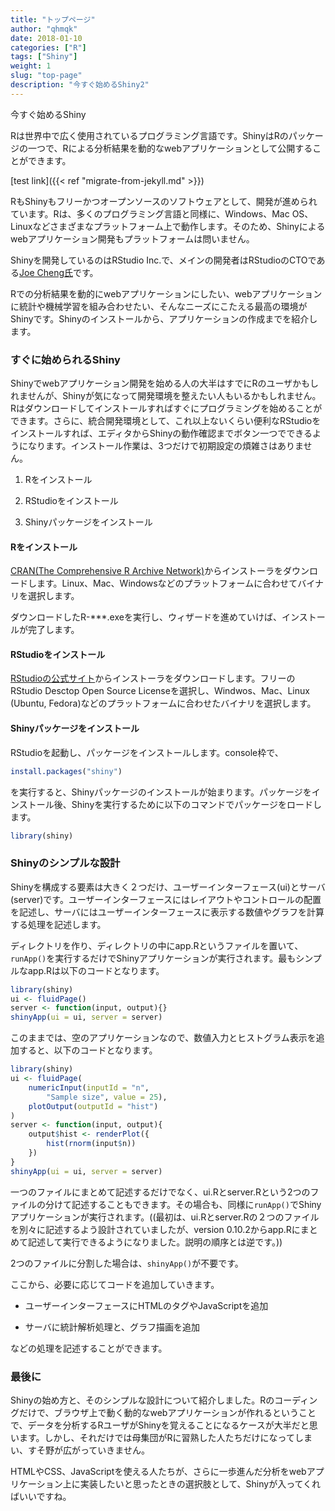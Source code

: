 ```yaml
---
title: "トップページ"
author: "qhmqk"
date: 2018-01-10
categories: ["R"]
tags: ["Shiny"]
weight: 1
slug: "top-page"
description: "今すぐ始めるShiny2"
---
```


今すぐ始めるShiny

Rは世界中で広く使用されているプログラミング言語です。ShinyはRのパッケージの一つで、Rによる分析結果を動的なwebアプリケーションとして公開することができます。


[test link]({{< ref "migrate-from-jekyll.md" >}})

RもShinyもフリーかつオープンソースのソフトウェアとして、開発が進められています。Rは、多くのプログラミング言語と同様に、Windows、Mac OS、Linuxなどさまざまなプラットフォーム上で動作します。そのため、Shinyによるwebアプリケーション開発もプラットフォームは問いません。

Shinyを開発しているのはRStudio Inc.で、メインの開発者はRStudioのCTOである[Joe Cheng氏](https://github.com/jcheng5)です。

Rでの分析結果を動的にwebアプリケーションにしたい、webアプリケーションに統計や機械学習を組み合わせたい、そんなニーズにこたえる最高の環境がShinyです。Shinyのインストールから、アプリケーションの作成までを紹介します。

### すぐに始められるShiny

Shinyでwebアプリケーション開発を始める人の大半はすでにRのユーザかもしれませんが、Shinyが気になって開発環境を整えたい人もいるかもしれません。Rはダウンロードしてインストールすればすぐにプログラミングを始めることができます。さらに、統合開発環境として、これ以上ないくらい便利なRStudioをインストールすれば、エディタからShinyの動作確認までボタン一つでできるようになります。インストール作業は、3つだけで初期設定の煩雑さはありません。

1. Rをインストール

2. RStudioをインストール

3. Shinyパッケージをインストール

#### Rをインストール

[CRAN(The Comprehensive R Archive Network)](https://cran.r-project.org/)からインストーラをダウンロードします。Linux、Mac、Windowsなどのプラットフォームに合わせてバイナリを選択します。

ダウンロードしたR-***.exeを実行し、ウィザードを進めていけば、インストールが完了します。

#### RStudioをインストール

[RStudioの公式サイト](https://www.rstudio.com/products/rstudio/download/)からインストーラをダウンロードします。フリーのRStudio Desctop Open Source Licenseを選択し、Windwos、Mac、Linux (Ubuntu, Fedora)などのプラットフォームに合わせたバイナリを選択します。

#### Shinyパッケージをインストール

RStudioを起動し、パッケージをインストールします。console枠で、

```r
install.packages("shiny")
```

を実行すると、Shinyパッケージのインストールが始まります。パッケージをインストール後、Shinyを実行するために以下のコマンドでパッケージをロードします。

```r
library(shiny)
```

### Shinyのシンプルな設計

Shinyを構成する要素は大きく２つだけ、ユーザーインターフェース(ui)とサーバ(server)です。ユーザーインターフェースにはレイアウトやコントロールの配置を記述し、サーバにはユーザーインターフェースに表示する数値やグラフを計算する処理を記述します。

ディレクトリを作り、ディレクトリの中にapp.Rというファイルを置いて、`runApp()`を実行するだけでShinyアプリケーションが実行されます。最もシンプルなapp.Rは以下のコードとなります。

```r
library(shiny)
ui <- fluidPage()
server <- function(input, output){}
shinyApp(ui = ui, server = server)
```

このままでは、空のアプリケーションなので、数値入力とヒストグラム表示を追加すると、以下のコードとなります。

```r
library(shiny)
ui <- fluidPage(
    numericInput(inputId = "n",
        "Sample size", value = 25),
    plotOutput(outputId = "hist")
)
server <- function(input, output){
    output$hist <- renderPlot({
        hist(rnorm(input$n))
    })
}
shinyApp(ui = ui, server = server)
```

一つのファイルにまとめて記述するだけでなく、ui.Rとserver.Rという2つのファイルの分けて記述することもできます。その場合も、同様に`runApp()`でShinyアプリケーションが実行されます。((最初は、ui.Rとserver.Rの２つのファイルを別々に記述するよう設計されていましたが、version 0.10.2からapp.Rにまとめて記述して実行できるようになりました。説明の順序とは逆です。))

2つのファイルに分割した場合は、`shinyApp()`が不要です。

ここから、必要に応じてコードを追加していきます。

* ユーザーインターフェースにHTMLのタグやJavaScriptを追加

* サーバに統計解析処理と、グラフ描画を追加

などの処理を記述することができます。

### 最後に

Shinyの始め方と、そのシンプルな設計について紹介しました。Rのコーディングだけで、ブラウザ上で動く動的なwebアプリケーションが作れるということで、データを分析するRユーザがShinyを覚えることになるケースが大半だと思います。しかし、それだけでは母集団がRに習熟した人たちだけになってしまい、すそ野が広がっていきません。

HTMLやCSS、JavaScriptを使える人たちが、さらに一歩進んだ分析をwebアプリケーション上に実装したいと思ったときの選択肢として、Shinyが入ってくればいいですね。